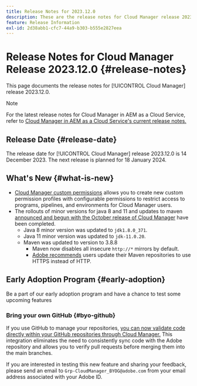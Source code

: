 ```yaml
---
title: Release Notes for 2023.12.0
description: These are the release notes for Cloud Manager release 2023.12.0.
feature: Release Information
exl-id: 2d38abb1-cfc7-44a9-b303-b555e2827eea
---
```


# Release Notes for Cloud Manager Release 2023.12.0 {#release-notes}

This page documents the release notes for [!UICONTROL Cloud Manager] release 2023.12.0.

>[!NOTE]
>
>For the latest release notes for Cloud Manager in AEM as a Cloud Service, refer to [Cloud Manager in AEM as a Cloud Service's current release notes.](https://experienceleague.adobe.com/docs/experience-manager-cloud-service/content/implementing/using-cloud-manager/release-notes-cloud-manager/release-notes-cm-current.html)

## Release Date {#release-date}

The release date for [!UICONTROL Cloud Manager] release 2023.12.0 is 14 December 2023. The next release is planned for 18 January 2024.

## What's New {#what-is-new}

* [Cloud Manager custom permissions](/help/using/custom-permissions.md) allows you to create new custom permission profiles with configurable permissions to restrict access to programs, pipelines, and environments for Cloud Manager users.
* The rollouts of minor versions for java 8 and 11 and updates to maven [announced and begun with the October release of Cloud Manager](/help/release-notes/2023/2023-10-0.md) have been completed.
  * Java 8 minor version was updated to `jdk1.8.0_371`.
  * Java 11 minor version was updated to `jdk-11.0.20`.
  * Maven was updated to version to 3.8.8
    * Maven now disables all insecure `http://*` mirrors by default.
    * [Adobe recommends](/help/getting-started/build-environment.md#https-maven) users update their Maven repositories to use HTTPS instead of HTTP.

## Early Adoption Program {#early-adoption}

Be a part of our early adoption program and have a chance to test some upcoming features

### Bring your own GitHub {#byo-github}

If you use GitHub to manage your repositories, [you can now validate code directly within your GitHub repositories through Cloud Manager.](/help/managing-code/byo-github.md) This integration eliminates the need to consistently sync code with the Adobe repository and allows you to verify pull requests before merging them into the main branches.

If you are interested in testing this new feature and sharing your feedback, please send an email to `Grp-CloudManager_BYOG@adobe.com` from your email address associated with your Adobe ID.
